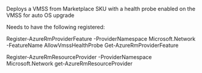 Deploys a VMSS from Marketplace SKU with a health probe enabled on the VMSS for auto OS upgrade

Needs to have the following registered:

Register-AzureRmProviderFeature -ProviderNamespace Microsoft.Network -FeatureName AllowVmssHealthProbe
Get-AzureRmProviderFeature

Register-AzureRmResourceProvider -ProviderNamespace Microsoft.Network
get-AzureRmResourceProvider